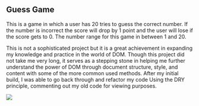 ## Guess Game

This is a game in which a user has 20 tries to guess the correct number. If the number is incorrect the score will drop by 1 point and the user will lose if the score gets to 0. The number range for this game in between 1 and 20.

This is not a sophisticated project but it is a great achievement in expanding my knowledge and practice in the world of DOM. Though this project did not take me very long, it serves as a stepping stone in helping me further understand the power of DOM through document structure, style, and content with some of the more common used methods. After my initial build, I was able to go back through and refactor my code Using the DRY principle, commenting out my old code for viewing purposes.

![](https://i.imgur.com/Gw6u2B1.gif)
